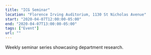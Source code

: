 ```yaml
---
title: "ICG Seminar"
location: "Florence Irving Auditorium, 1130 St Nicholas Avenue"
start: "2020-04-07T12:00:00-05:00"
end: "2020-04-07T13:00:00-05:00"
tags: ["Event"]
url: ""
---
```


Weekly seminar series showcasing department research.

<!-- endexcerpt -->
